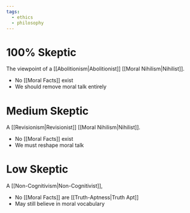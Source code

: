 ```yaml
---
tags:
  - ethics
  - philosophy
---
```

# 100% Skeptic
The viewpoint of a [[Abolitionism|Abolitionist]] [[Moral Nihilism|Nihilist]].
- No [[Moral Facts]] exist
- We should remove moral talk entirely
# Medium Skeptic
A [[Revisionism|Revisionist]] [[Moral Nihilism|Nihilist]].
- No [[Moral Facts]] exist
- We must reshape moral talk
# Low Skeptic
A [[Non-Cognitivism|Non-Cognitivist]],
- No [[Moral Facts]] are [[Truth-Aptness|Truth Apt]]
- May still believe in moral vocabulary